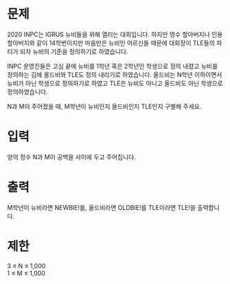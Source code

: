 # 문제
2020 INPC는 IGRUS 뉴비들을 위해 열리는 대회입니다. 하지만 영수 할아버지나 인용 할아버지와 같이 14학번이지만 마음만은 뉴비인 어르신들 때문에 대회장이 TLE들의 파티가 되자 뉴비의 기준을 정의하기로 하였습니다.

INPC 운영진들은 고심 끝에 뉴비를 1학년 혹은 2학년인 학생으로 정의 내렸고 뉴비를 정의하는 김에 올드비와 TLE도 정의 내리기로 하였습니다. 올드비는 N학년 이하이면서 뉴비가 아닌 학생으로 정의하기로 하였고 TLE은 뉴비도 아니고 올드비도 아닌 학생으로 정의하였습니다.

N과 M이 주어졌을 때, M학년이 뉴비인지 올드비인지 TLE인지 구별해 주세요.

# 입력
양의 정수 N과 M이 공백을 사이에 두고 주어집니다.

# 출력
M학년이 뉴비라면 NEWBIE!를, 올드비라면 OLDBIE!를 TLE이라면 TLE!을 출력합니다.

# 제한
3 ≤ N ≤ 1,000  
1 ≤ M ≤ 1,000

